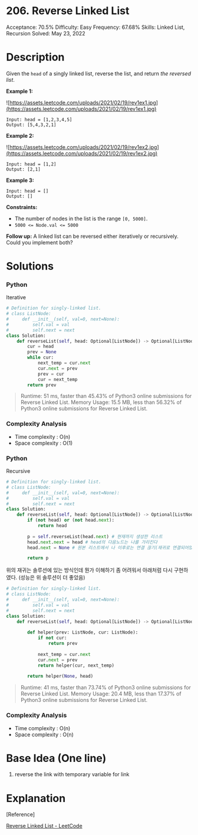 # 206. Reverse Linked List

Acceptance: 70.5%
Difficulty: Easy
Frequency: 67.68%
Skills: Linked List, Recursion
Solved: May 23, 2022

# Description

Given the `head` of a singly linked list, reverse the list, and return *the reversed list*.

**Example 1:**

![https://assets.leetcode.com/uploads/2021/02/19/rev1ex1.jpg](https://assets.leetcode.com/uploads/2021/02/19/rev1ex1.jpg)

```
Input: head = [1,2,3,4,5]
Output: [5,4,3,2,1]

```

**Example 2:**

![https://assets.leetcode.com/uploads/2021/02/19/rev1ex2.jpg](https://assets.leetcode.com/uploads/2021/02/19/rev1ex2.jpg)

```
Input: head = [1,2]
Output: [2,1]

```

**Example 3:**

```
Input: head = []
Output: []

```

**Constraints:**

- The number of nodes in the list is the range `[0, 5000]`.
- `5000 <= Node.val <= 5000`

**Follow up:** A linked list can be reversed either iteratively or recursively. Could you implement both?

# Solutions

### Python

Iterative

```python
# Definition for singly-linked list.
# class ListNode:
#     def __init__(self, val=0, next=None):
#         self.val = val
#         self.next = next
class Solution:
    def reverseList(self, head: Optional[ListNode]) -> Optional[ListNode]:
        cur = head
        prev = None
        while cur:
            next_temp = cur.next
            cur.next = prev
            prev = cur
            cur = next_temp
        return prev
```

> Runtime: 51 ms, faster than 45.43% of Python3 online submissions for Reverse Linked List.
Memory Usage: 15.5 MB, less than 56.32% of Python3 online submissions for Reverse Linked List.
> 

### Complexity Analysis

- Time complexity : O(n)
- Space complexity : O(1)

### Python

Recursive

```python
# Definition for singly-linked list.
# class ListNode:
#     def __init__(self, val=0, next=None):
#         self.val = val
#         self.next = next
class Solution:
    def reverseList(self, head: Optional[ListNode]) -> Optional[ListNode]:
        if (not head) or (not head.next):
            return head
        
        p = self.reverseList(head.next) # 현재까지 생성한 리스트
        head.next.next = head # head의 다음노드는 나를 가리킨다
        head.next = None # 원본 리스트에서 나 이후로는 연결 끊기(재귀로 연결되어있으므로 상관X)

        return p
```

위의 재귀는 솔루션에 있는 방식인데 뭔가 이해하기 좀 어려워서 아래처럼 다시 구현하였다. (성능은 위 솔루션이 더 좋았음)

```python
# Definition for singly-linked list.
# class ListNode:
#     def __init__(self, val=0, next=None):
#         self.val = val
#         self.next = next
class Solution:
    def reverseList(self, head: Optional[ListNode]) -> Optional[ListNode]:
        
        def helper(prev: ListNode, cur: ListNode):
            if not cur:
                return prev
            
            next_temp = cur.next
            cur.next = prev
            return helper(cur, next_temp)
        
        return helper(None, head)
```

> Runtime: 41 ms, faster than 73.74% of Python3 online submissions for Reverse Linked List.
Memory Usage: 20.4 MB, less than 17.37% of Python3 online submissions for Reverse Linked List.
> 

### Complexity Analysis

- Time complexity : O(n)
- Space complexity : O(n)

# Base Idea (One line)

1. reverse the link with temporary variable for link

# Explanation

[Reference]

[Reverse Linked List - LeetCode](https://leetcode.com/problems/reverse-linked-list/solution/)